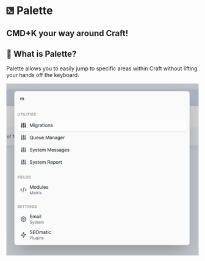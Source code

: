 # <img src="src/icon.svg" height="20" width="20"> Palette
## CMD+K your way around Craft!

## 🤔 What is Palette?
Palette allows you to easily jump to specific areas within Craft without lifting your hands off the keyboard.

<img src="docs/palette-in-cp.png" alt="Palette being demonstrated in the control panel. A search bar with text and results for that search depicted below.">

